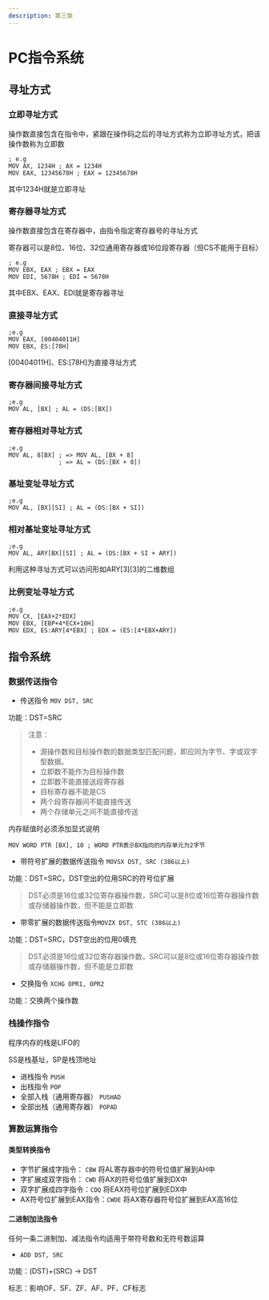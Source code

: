 ```yaml
---
description: 第三章
---
```


# PC指令系统

## 寻址方式

### 立即寻址方式

操作数直接包含在指令中，紧跟在操作码之后的寻址方式称为立即寻址方式，把该操作数称为立即数

```armasm
; e.g
MOV AX, 1234H ; AX = 1234H
MOV EAX, 12345678H ; EAX = 12345678H
```

其中1234H就是立即寻址

### 寄存器寻址方式

操作数直接包含在寄存器中，由指令指定寄存器号的寻址方式

寄存器可以是8位、16位、32位通用寄存器或16位段寄存器（但CS不能用于目标）

```armasm
; e.g
MOV EBX, EAX ; EBX = EAX
MOV EDI, 5678H ; EDI = 5678H
```

其中EBX、EAX、EDI就是寄存器寻址

### 直接寻址方式

```armasm
;e.g
MOV EAX, [00404011H]
MOV EBX, ES:[78H]
```

\[00404011H]、ES:\[78H]为直接寻址方式

### 寄存器间接寻址方式

```armasm
;e.g
MOV AL, [BX] ; AL = (DS:[BX])
```

### 寄存器相对寻址方式

```armasm
;e.g
MOV AL, 8[BX] ; => MOV AL, [BX + 8]
              ; => AL = (DS:[BX + 8])
```

### 基址变址寻址方式

```armasm
;e.g
MOV AL, [BX][SI] ; AL = (DS:[BX + SI])
```

### 相对基址变址寻址方式

```armasm
;e.g
MOV AL, ARY[BX][SI] ; AL = (DS:[BX + SI + ARY])
```

利用这种寻址方式可以访问形如ARY\[3]\[3]的二维数组

### 比例变址寻址方式

```armasm
;e.g
MOV CX, [EAX+2*EDX]
MOV EBX, [EBP+4*ECX+10H]
MOV EDX, ES:ARY[4*EBX] ; EDX = (ES:[4*EBX+ARY])
```

## 指令系统

### 数据传送指令

* 传送指令 `MOV DST, SRC`

功能：DST=SRC

> 注意：
>
> * 源操作数和目标操作数的数据类型匹配问题，即应同为字节、字或双字型数据。
> * 立即数不能作为目标操作数
> * 立即数不能直接送段寄存器
> * 目标寄存器不能是CS
> * 两个段寄存器间不能直接传送
> * 两个存储单元之间不能直接传送

内存赋值时必须添加显式说明

```armasm
MOV WORD PTR [BX], 10 ; WORD PTR表示BX指向的内存单元为2字节
```

* 带符号扩展的数据传送指令 `MOVSX DST, SRC (386以上)`

功能：DST=SRC，DST空出的位用SRC的符号位扩展

> DST必须是16位或32位寄存器操作数，SRC可以是8位或16位寄存器操作数或存储器操作数，但不能是立即数

* 带零扩展的数据传送指令`MOVZX DST, STC (386以上)`

功能：DST=SRC，DST空出的位用0填充

> DST必须是16位或32位寄存器操作数，SRC可以是8位或16位寄存器操作数或存储器操作数，但不能是立即数

* 交换指令 `XCHG OPR1, OPR2`

功能：交换两个操作数

### 栈操作指令

程序内存的栈是LIFO的

SS是栈基址，SP是栈顶地址

* 进栈指令 `PUSH`
* 出栈指令 `POP`
* 全部入栈（通用寄存器） `PUSHAD`
* 全部出栈（通用寄存器） `POPAD`

### 算数运算指令

#### 类型转换指令

* 字节扩展成字指令： `CBW` 将AL寄存器中的符号位值扩展到AH中
* 字扩展成双字指令： `CWD` 将AX的符号位值扩展到DX中
* 双字扩展成四字指令：`CDQ` 将EAX符号位扩展到EDX中
* AX符号位扩展到EAX指令：`CWDE` 将AX寄存器符号位扩展到EAX高16位

#### 二进制加法指令

任何一条二进制加、减法指令均适用于带符号数和无符号数运算

* `ADD DST, SRC`&#x20;

功能：(DST)+(SRC) -> DST

标志：影响OF、SF、ZF、AF、PF、CF标志

